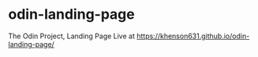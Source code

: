 # odin-landing-page
The Odin Project, Landing Page
Live at https://khenson631.github.io/odin-landing-page/
